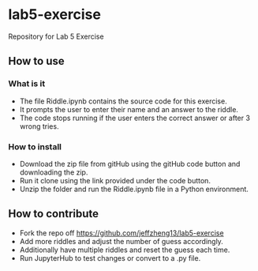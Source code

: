 # lab5-exercise
Repository for Lab 5 Exercise
## How to use
### What is it
- The file Riddle.ipynb contains the source code for this exercise.
- It prompts the user to enter their name and an answer to the riddle.
- The code stops running if the user enters the correct answer or after 3 wrong tries.
### How to install
- Download the zip file from gitHub using the gitHub code button and downloading the zip.
- Run it clone using the link provided under the code button.
- Unzip the folder and run the Riddle.ipynb file in a Python environment.
## How to contribute
- Fork the repo off https://github.com/jeffzheng13/lab5-exercise
- Add more riddles and adjust the number of guess accordingly.
- Additionally have multiple riddles and reset the guess each time.
- Run JupyterHub to test changes or convert to a .py file.